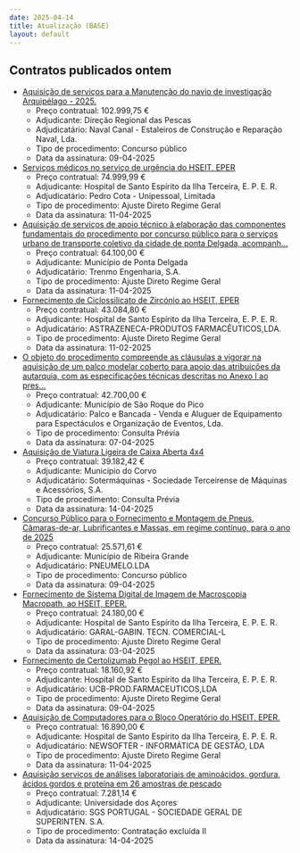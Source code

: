 ```yaml
---
date: 2025-04-14
title: Atualização (BASE)
layout: default
---
```

## Contratos publicados ontem

* [Aquisição de serviços para a Manutenção do navio de investigação Arquipélago - 2025.](https://www.base.gov.pt/Base4/pt/detalhe/?type=contratos&id=11346416)
  * Preço contratual: 102.999,75 €
  * Adjudicante: Direção Regional das Pescas
  * Adjudicatário: Naval Canal - Estaleiros de Construção e Reparação Naval, Lda.
  * Tipo de procedimento: Concurso público
  * Data da assinatura: 09-04-2025
* [Serviços médicos no serviço de urgência do HSEIT, EPER](https://www.base.gov.pt/Base4/pt/detalhe/?type=contratos&id=11344642)
  * Preço contratual: 74.999,99 €
  * Adjudicante: Hospital de Santo Espírito da Ilha Terceira, E. P. E. R.
  * Adjudicatário: Pedro Cota - Unipessoal, Limitada
  * Tipo de procedimento: Ajuste Direto Regime Geral
  * Data da assinatura: 11-04-2025
* [Aquisição de serviços de apoio técnico à elaboração das componentes fundamentais do procedimento por concurso público para o serviços urbano de transporte coletivo da cidade de ponta Delgada, acompanh...](https://www.base.gov.pt/Base4/pt/detalhe/?type=contratos&id=11344962)
  * Preço contratual: 64.100,00 €
  * Adjudicante: Município de Ponta Delgada
  * Adjudicatário: Trenmo Engenharia, S.A.
  * Tipo de procedimento: Ajuste Direto Regime Geral
  * Data da assinatura: 11-04-2025
* [Fornecimento de Ciclossilicato de Zircónio ao HSEIT, EPER](https://www.base.gov.pt/Base4/pt/detalhe/?type=contratos&id=11345314)
  * Preço contratual: 43.084,80 €
  * Adjudicante: Hospital de Santo Espírito da Ilha Terceira, E. P. E. R.
  * Adjudicatário: ASTRAZENECA-PRODUTOS FARMACÊUTICOS,LDA.
  * Tipo de procedimento: Ajuste Direto Regime Geral
  * Data da assinatura: 11-02-2025
* [O objeto do procedimento compreende as cláusulas a vigorar na aquisição de um palco modelar coberto para apoio das atribuições da autarquia, com as especificações técnicas descritas no Anexo I ao pres...](https://www.base.gov.pt/Base4/pt/detalhe/?type=contratos&id=11345073)
  * Preço contratual: 42.700,00 €
  * Adjudicante: Município de São Roque do Pico
  * Adjudicatário: Palco e Bancada - Venda e Aluguer de Equipamento para Espectáculos e Organização de Eventos, Lda.
  * Tipo de procedimento: Consulta Prévia
  * Data da assinatura: 07-04-2025
* [Aquisição de Viatura Ligeira de Caixa Aberta 4x4](https://www.base.gov.pt/Base4/pt/detalhe/?type=contratos&id=11346317)
  * Preço contratual: 39.182,42 €
  * Adjudicante: Município do Corvo
  * Adjudicatário: Sotermáquinas - Sociedade Terceirense de Máquinas e Acessórios, S.A.
  * Tipo de procedimento: Consulta Prévia
  * Data da assinatura: 14-04-2025
* [Concurso Público para o Fornecimento e Montagem de Pneus, Câmaras-de-ar, Lubrificantes e Massas, em regime contínuo, para o ano de 2025](https://www.base.gov.pt/Base4/pt/detalhe/?type=contratos&id=11344463)
  * Preço contratual: 25.571,61 €
  * Adjudicante: Município de Ribeira Grande
  * Adjudicatário: PNEUMELO.LDA
  * Tipo de procedimento: Concurso público
  * Data da assinatura: 09-04-2025
* [Fornecimento de Sistema Digital de Imagem de Macroscopia Macropath, ao HSEIT, EPER.](https://www.base.gov.pt/Base4/pt/detalhe/?type=contratos&id=11345443)
  * Preço contratual: 24.180,00 €
  * Adjudicante: Hospital de Santo Espírito da Ilha Terceira, E. P. E. R.
  * Adjudicatário: GARAL-GABIN. TECN. COMERCIAL-L
  * Tipo de procedimento: Ajuste Direto Regime Geral
  * Data da assinatura: 03-04-2025
* [Fornecimento de Certolizumab Pegol ao HSEIT, EPER.](https://www.base.gov.pt/Base4/pt/detalhe/?type=contratos&id=11345184)
  * Preço contratual: 18.160,92 €
  * Adjudicante: Hospital de Santo Espírito da Ilha Terceira, E. P. E. R.
  * Adjudicatário: UCB-PROD.FARMACEUTICOS,LDA
  * Tipo de procedimento: Ajuste Direto Regime Geral
  * Data da assinatura: 09-04-2025
* [Aquisição de Computadores para o Bloco Operatório do HSEIT, EPER.](https://www.base.gov.pt/Base4/pt/detalhe/?type=contratos&id=11345059)
  * Preço contratual: 16.890,00 €
  * Adjudicante: Hospital de Santo Espírito da Ilha Terceira, E. P. E. R.
  * Adjudicatário: NEWSOFTER - INFORMÁTICA DE GESTÃO, LDA
  * Tipo de procedimento: Ajuste Direto Regime Geral
  * Data da assinatura: 11-04-2025
* [Aquisição serviços de análises laboratoriais de aminoácidos, gordura, ácidos gordos e proteína em 26 amostras de pescado](https://www.base.gov.pt/Base4/pt/detalhe/?type=contratos&id=11345106)
  * Preço contratual: 7.281,14 €
  * Adjudicante: Universidade dos Açores
  * Adjudicatário: SGS PORTUGAL - SOCIEDADE GERAL DE SUPERINTEN. S.A.
  * Tipo de procedimento: Contratação excluída II
  * Data da assinatura: 14-04-2025

